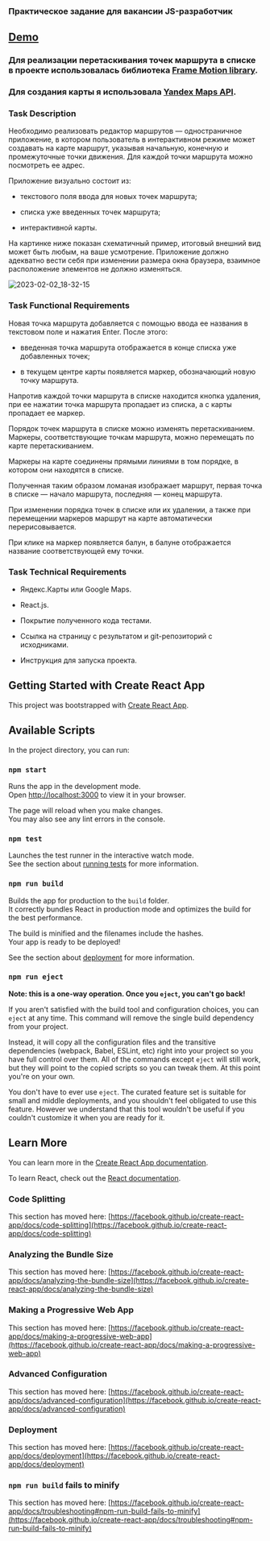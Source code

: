 ### Практическое задание для вакансии JS-разработчик

## [Demo](https://yulya163.github.io/route-editor/)

### Для реализации перетаскивания точек маршрута в списке в проекте использовалась библиотека [Frame Motion library](https://www.framer.com/motion/).

### Для создания карты я использовала [Yandex Maps API](https://yandex.ru/dev/maps/jsapi/doc/2.1/quick-start/index.html?from=techmapsmain).

### Task Description

Необходимо реализовать редактор маршрутов — одностраничное приложение, в котором пользователь в интерактивном режиме может создавать на карте маршрут,
указывая начальную, конечную и промежуточные точки движения. Для каждой точки маршрута можно посмотреть ее адрес. 

Приложение визуально состоит из:

- текстового поля ввода для новых точек маршрута;

- списка уже введенных точек маршрута;

- интерактивной карты.

На картинке ниже показан схематичный пример, итоговый внешний вид может быть любым, на ваше усмотрение. Приложение должно адекватно вести себя при
изменении размера окна браузера, взаимное расположение элементов не должно изменяться.

![2023-02-02_18-32-15](https://user-images.githubusercontent.com/69498488/216352762-07e70625-a18a-4566-b377-f47865133f2a.png)

### Task Functional Requirements

Новая точка маршрута добавляется с помощью ввода ее названия в текстовом поле и нажатия Enter. После этого:

- введенная точка маршрута отображается в конце списка уже добавленных точек;

- в текущем центре карты появляется маркер, обозначающий новую точку маршрута.

Напротив каждой точки маршрута в списке находится кнопка удаления, при ее нажатии точка маршрута пропадает из списка, а с карты пропадает ее маркер. 

Порядок точек маршрута в списке можно изменять перетаскиванием. Маркеры, соответствующие точкам маршрута, можно перемещать по карте перетаскиванием. 

Маркеры на карте соединены прямыми линиями в том порядке, в котором они находятся в списке. 

Полученная таким образом ломаная изображает маршрут, первая точка в списке — начало маршрута, последняя — конец маршрута. 

При изменении порядка точек в списке или их удалении, а также при перемещении маркеров маршрут на карте автоматически перерисовывается. 

При клике на маркер появляется балун, в балуне отображается название соответствующей ему точки.

### Task Technical Requirements

- Яндекс.Карты или Google Maps.

- React.js.

- Покрытие полученного кода тестами.

- Ссылка на страницу с результатом и git-репозиторий с исходниками.

- Инструкция для запуска проекта. 

## Getting Started with Create React App

This project was bootstrapped with [Create React App](https://github.com/facebook/create-react-app).

## Available Scripts

In the project directory, you can run:

### `npm start`

Runs the app in the development mode.\
Open [http://localhost:3000](http://localhost:3000) to view it in your browser.

The page will reload when you make changes.\
You may also see any lint errors in the console.

### `npm test`

Launches the test runner in the interactive watch mode.\
See the section about [running tests](https://facebook.github.io/create-react-app/docs/running-tests) for more information.

### `npm run build`

Builds the app for production to the `build` folder.\
It correctly bundles React in production mode and optimizes the build for the best performance.

The build is minified and the filenames include the hashes.\
Your app is ready to be deployed!

See the section about [deployment](https://facebook.github.io/create-react-app/docs/deployment) for more information.

### `npm run eject`

**Note: this is a one-way operation. Once you `eject`, you can't go back!**

If you aren't satisfied with the build tool and configuration choices, you can `eject` at any time. This command will remove the single build dependency from your project.

Instead, it will copy all the configuration files and the transitive dependencies (webpack, Babel, ESLint, etc) right into your project so you have full control over them. All of the commands except `eject` will still work, but they will point to the copied scripts so you can tweak them. At this point you're on your own.

You don't have to ever use `eject`. The curated feature set is suitable for small and middle deployments, and you shouldn't feel obligated to use this feature. However we understand that this tool wouldn't be useful if you couldn't customize it when you are ready for it.

## Learn More

You can learn more in the [Create React App documentation](https://facebook.github.io/create-react-app/docs/getting-started).

To learn React, check out the [React documentation](https://reactjs.org/).

### Code Splitting

This section has moved here: [https://facebook.github.io/create-react-app/docs/code-splitting](https://facebook.github.io/create-react-app/docs/code-splitting)

### Analyzing the Bundle Size

This section has moved here: [https://facebook.github.io/create-react-app/docs/analyzing-the-bundle-size](https://facebook.github.io/create-react-app/docs/analyzing-the-bundle-size)

### Making a Progressive Web App

This section has moved here: [https://facebook.github.io/create-react-app/docs/making-a-progressive-web-app](https://facebook.github.io/create-react-app/docs/making-a-progressive-web-app)

### Advanced Configuration

This section has moved here: [https://facebook.github.io/create-react-app/docs/advanced-configuration](https://facebook.github.io/create-react-app/docs/advanced-configuration)

### Deployment

This section has moved here: [https://facebook.github.io/create-react-app/docs/deployment](https://facebook.github.io/create-react-app/docs/deployment)

### `npm run build` fails to minify

This section has moved here: [https://facebook.github.io/create-react-app/docs/troubleshooting#npm-run-build-fails-to-minify](https://facebook.github.io/create-react-app/docs/troubleshooting#npm-run-build-fails-to-minify)
